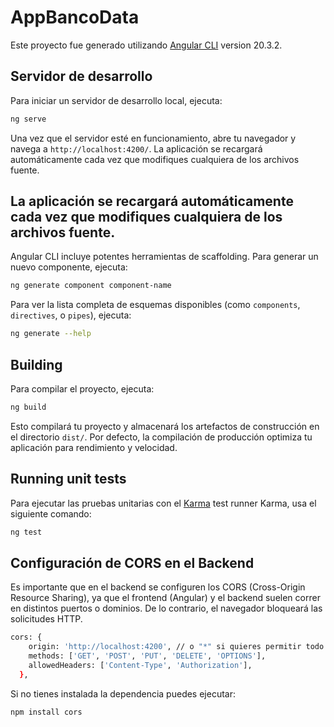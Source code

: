# AppBancoData

Este proyecto fue generado utilizando [Angular CLI](https://github.com/angular/angular-cli) version 20.3.2.

## Servidor de desarrollo

Para iniciar un servidor de desarrollo local, ejecuta:

```bash
ng serve
```

Una vez que el servidor esté en funcionamiento, abre tu navegador y navega a `http://localhost:4200/`. La aplicación se recargará automáticamente cada vez que modifiques cualquiera de los archivos fuente.

## La aplicación se recargará automáticamente cada vez que modifiques cualquiera de los archivos fuente.

Angular CLI incluye potentes herramientas de scaffolding. Para generar un nuevo componente, ejecuta:

```bash
ng generate component component-name
```

Para ver la lista completa de esquemas disponibles (como `components`, `directives`, o `pipes`), ejecuta:

```bash
ng generate --help
```

## Building

Para compilar el proyecto, ejecuta:

```bash
ng build
```

Esto compilará tu proyecto y almacenará los artefactos de construcción en el directorio `dist/`. Por defecto, la compilación de producción optimiza tu aplicación para rendimiento y velocidad.

## Running unit tests

Para ejecutar las pruebas unitarias con el [Karma](https://karma-runner.github.io) test runner Karma, usa el siguiente comando:
```bash
ng test
```

## Configuración de CORS en el Backend

Es importante que en el backend se configuren los CORS (Cross-Origin Resource Sharing),
ya que el frontend (Angular) y el backend suelen correr en distintos puertos o dominios.
De lo contrario, el navegador bloqueará las solicitudes HTTP.

```bash
cors: {
    origin: 'http://localhost:4200', // o "*" si quieres permitir todo
    methods: ['GET', 'POST', 'PUT', 'DELETE', 'OPTIONS'],
    allowedHeaders: ['Content-Type', 'Authorization'],
  },
```
Si no tienes instalada la dependencia puedes ejecutar:
```bash
npm install cors
```

